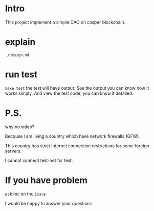 # Intro 
This project implement a simple DAO on casper blockchain.

# explain 
`./design.md`

# run test
`make test`
the test will have output. See the output you can know how it works simply.
And view the test code, you can know it detailed.

# P.S.

why no video?

Because I am living a country which have network firewalls (GFW).

This country has strict internet connection restrictions for some foreign servers.

I cannot connect test-net for test.

# If you have problem

ask me on the `issue`

I would be happy to answer your questions
